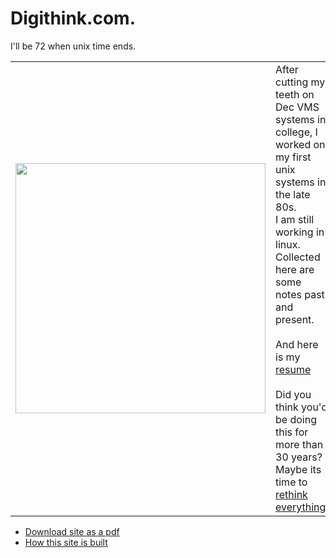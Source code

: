 # Digithink.com.
I'll be 72 when unix time ends.
<table>
<tr><td><img src=images/think2.gif width=400></td> 
<td>After cutting my teeth on Dec VMS systems in college, I worked on my first unix systems in the late 80s. <br>I am still working in linux.
<br>Collected here are some notes past and present. 
<br><br>
And here is my <a href=https://www.digithink.com/resume/DDelmarDavis/>resume</a>
<br>
 <br>Did you think you'd be doing this for more than 30 years?
 <br>Maybe its time to <a href=rethinkeverything/>rethink everything!</a>
</td></tr></table>

- [Download site as a pdf](https://www.digithink.com/pdf/document.pdf)
- [How this site is built](https://bartender.digithink.com/)
